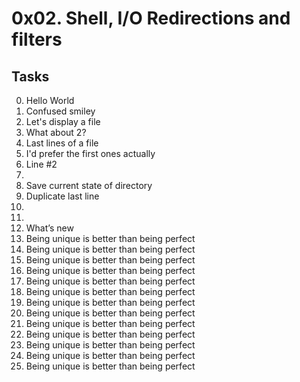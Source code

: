 # 0x02. Shell, I/O Redirections and filters
## Tasks
0. Hello World
1. Confused smiley
2. Let's display a file
3. What about 2?
4. Last lines of a file
5. I'd prefer the first ones actually
6. Line #2
7. 
8. Save current state of directory
9. Duplicate last line
10. 
11. 
12. What’s new
13. Being unique is better than being perfect
13. Being unique is better than being perfect
13. Being unique is better than being perfect
13. Being unique is better than being perfect
13. Being unique is better than being perfect
13. Being unique is better than being perfect
13. Being unique is better than being perfect
13. Being unique is better than being perfect
13. Being unique is better than being perfect
13. Being unique is better than being perfect
13. Being unique is better than being perfect
13. Being unique is better than being perfect
13. Being unique is better than being perfect


